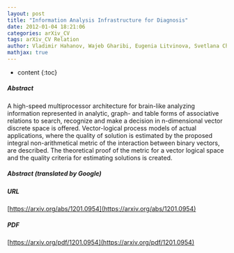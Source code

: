 ```yaml
---
layout: post
title: "Information Analysis Infrastructure for Diagnosis"
date: 2012-01-04 18:21:06
categories: arXiv_CV
tags: arXiv_CV Relation
author: Vladimir Hahanov, Wajeb Gharibi, Eugenia Litvinova, Svetlana Chumachenko
mathjax: true
---
```


* content
{:toc}

##### Abstract
A high-speed multiprocessor architecture for brain-like analyzing information represented in analytic, graph- and table forms of associative relations to search, recognize and make a decision in n-dimensional vector discrete space is offered. Vector-logical process models of actual applications, where the quality of solution is estimated by the proposed integral non-arithmetical metric of the interaction between binary vectors, are described. The theoretical proof of the metric for a vector logical space and the quality criteria for estimating solutions is created.

##### Abstract (translated by Google)


##### URL
[https://arxiv.org/abs/1201.0954](https://arxiv.org/abs/1201.0954)

##### PDF
[https://arxiv.org/pdf/1201.0954](https://arxiv.org/pdf/1201.0954)

